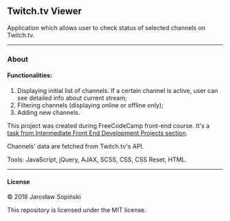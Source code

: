 ## Twitch.tv Viewer

Application which allows user to check status of selected channels on Twitch.tv.

---

### About

#### Functionalities:

1. Displaying initial list of channels. If a certain channel is active, user can see detailed info about current stream;
2. Filtering channels (displaying online or offline only);
3. Adding new channels.

This project was created during FreeCodeCamp front-end course. It's a [task from Intermediate Front End Development Projects section](https://www.freecodecamp.org/challenges/use-the-twitchtv-json-api).

Channels' data are fetched from Twitch.tv's API.

Tools: JavaScript, jQuery, AJAX, SCSS, CSS, CSS Reset, HTML.

---

#### License

&copy; 2018 Jarosław Sopiński

This repository is licensed under the MIT license.
